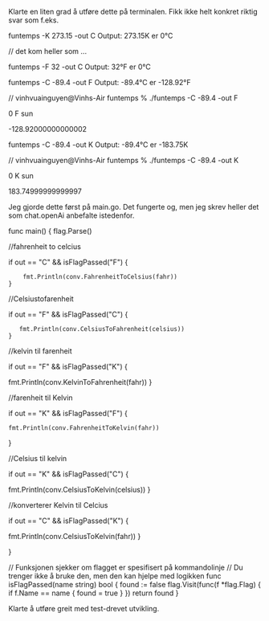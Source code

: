 Klarte en liten grad å utføre dette på terminalen. Fikk ikke helt konkret riktig svar som f.eks. 

funtemps -K 273.15 -out C
Output: 273.15K er 0°C

// det kom heller som ... 

funtemps -F 32 -out C
Output: 32°F er 0°C


funtemps -C -89.4 -out F
Output: -89.4°C er -128.92°F

// vinhvuainguyen@Vinhs-Air funtemps % ./funtemps -C -89.4 -out F

0 F sun

-128.92000000000002

funtemps -C -89.4 -out K
Output: -89.4°C er -183.75K

// vinhvuainguyen@Vinhs-Air funtemps % ./funtemps  -C -89.4 -out K

0 K sun

183.74999999999997



Jeg gjorde dette først på main.go. Det fungerte og, men jeg skrev heller det som chat.openAi anbefalte istedenfor.



func main() {
flag.Parse()

  //fahrenheit to celcius
   
   if out == "C" && isFlagPassed("F") {
        
        fmt.Println(conv.FahrenheitToCelsius(fahr))
    }


//Celsiustofarenheit
   
   if out == "F" && isFlagPassed("C") {
       
       fmt.Println(conv.CelsiusToFahrenheit(celsius))
    }

//kelvin til farenheit

if out == "F" && isFlagPassed("K") {
   
   fmt.Println(conv.KelvinToFahrenheit(fahr))
}

//farenheit til Kelvin  

if out == "K" && isFlagPassed("F") {
    
    fmt.Println(conv.FahrenheitToKelvin(fahr))
}

//Celsius til kelvin


if out == "K" && isFlagPassed("C") {
   
   
   fmt.Println(conv.CelsiusToKelvin(celsius))
}

//konverterer Kelvin til Celcius


if out == "C" && isFlagPassed("K") {
    
   
   fmt.Println(conv.CelsiusToKelvin(fahr))
}

}

// Funksjonen sjekker om flagget er spesifisert på kommandolinje
// Du trenger ikke å bruke den, men den kan hjelpe med logikken
func isFlagPassed(name string) bool {
    found := false
    flag.Visit(func(f *flag.Flag) {
        if f.Name == name {
            found = true
        }
    })
    return found
}



Klarte å utføre greit med test-drevet utvikling.


‌
